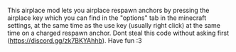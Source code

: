 This airplace mod lets you airplace respawn anchors by pressing the airplace key which you can find in the "options" tab in the minecraft settings, at the same time as the use key (usually right click) at the same time on a charged respawn anchor.
Dont steal this code without asking first (https://discord.gg/zk7BKYAhhb). Have fun :3
